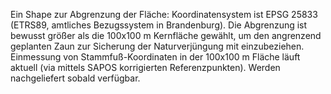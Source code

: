 Ein Shape zur Abgrenzung der Fläche: Koordinatensystem ist EPSG 25833 (ETRS89, amtliches Bezugssystem in Brandenburg). Die Abgrenzung ist bewusst größer als die 100x100 m Kernfläche gewählt, um den angrenzend geplanten Zaun zur Sicherung der Naturverjüngung mit einzubeziehen. Einmessung von Stammfuß-Koordinaten in der 100x100 m Fläche läuft aktuell (via mittels SAPOS korrigierten Referenzpunkten). Werden nachgeliefert sobald verfügbar.